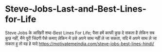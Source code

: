 # Steve-Jobs-Last-and-Best-Lines-for-Life
Steve Jobs के आखिरी शब्द-Best Lines For Life; पैसा हमें काफी कुछ दे सकता है लेकिन सब कुछ नहीं, मैंने पूरी जिंदगी पैसे कमाए लेकिन में उसे अपने साथ नहीं ले जा सकता, यदि में अपने साथ ले जा सकता हु तो वह हे यादे https://motivatemeindia.com/steve-jobs-best-lines-hindi/

